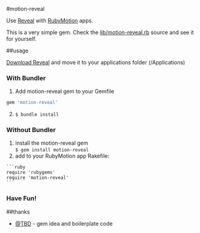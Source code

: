 #motion-reveal

Use [Reveal](http://www.revealapp.com) with [RubyMotion](http://www.rubymotion.com) apps.

This is a very simple gem. Check the [lib/motion-reveal.rb](https://github.com/DiogoAndre/motion-reveal/blob/master/lib/motion-reveal.rb) source and see it for yourself.

##usage

[Download Reveal](http://www.revealapp.com) and move it to your applications folder (/Applications)

### With Bundler

1. Add motion-reveal gem to your Gemfile
```ruby
gem 'motion-reveal'
```
    
2. ```$ bundle install```

### Without Bundler

  1. install the motion-reveal gem  
    ```$ gem install motion-reveal```
  2. add to your RubyMotion app Rakefile:
  
    ```ruby
    require 'rubygems'
    require 'motion-reveal'
    ```

### Have Fun!  

##thanks
* [@TBD](https://github.com/TBD/) - gem idea and boilerplate code
